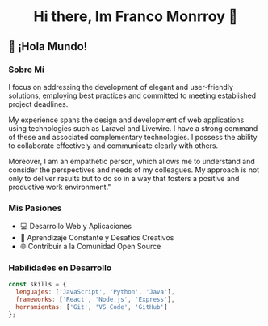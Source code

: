 <div align="center" >
</div>
<h1 align="center"> Hi there, Im Franco Monrroy 🐺 </h1>


## 👋 ¡Hola Mundo! 

### Sobre Mí

I focus on addressing the development of elegant and user-friendly solutions, employing best practices and committed to meeting established project deadlines.

My experience spans the design and development of web applications using technologies such as Laravel and Livewire. I have a strong command of these and associated complementary technologies.
I possess the ability to collaborate effectively and communicate clearly with others.

Moreover, I am an empathetic person, which allows me to understand and consider the perspectives and needs of my colleagues. My approach is not only to deliver results but to do so in a way that fosters a positive and productive work environment."
### Mis Pasiones

- 💻 Desarrollo Web y Aplicaciones
- 🚀 Aprendizaje Constante y Desafíos Creativos
- 🌐 Contribuir a la Comunidad Open Source

### Habilidades en Desarrollo

```javascript
const skills = {
  lenguajes: ['JavaScript', 'Python', 'Java'],
  frameworks: ['React', 'Node.js', 'Express'],
  herramientas: ['Git', 'VS Code', 'GitHub']
};
